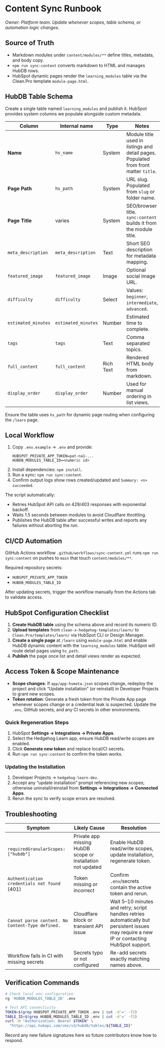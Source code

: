 # Content Sync Runbook

_Owner: Platform team. Update whenever scopes, table schema, or automation logic changes._

## Source of Truth
- Markdown modules under `content/modules/**` define titles, metadata, and body copy.
- `npm run sync:content` converts markdown to HTML and manages HubDB rows.
- HubSpot dynamic pages render the `learning_modules` table via the Clean.Pro template `module-page.html`.

## HubDB Table Schema
Create a single table named `learning_modules` and publish it. HubSpot provides system columns we populate alongside custom metadata.

| Column | Internal name | Type | Notes |
|--------|---------------|------|-------|
| **Name** | `hs_name` | System | Module title used in listings and detail pages. Populated from front matter `title`.
| **Page Path** | `hs_path` | System | URL slug. Populated from `slug` or folder name.
| **Page Title** | varies | System | SEO/browser title. `sync:content` builds it from the module title.
| `meta_description` | `meta_description` | Text | Short SEO description for metadata mapping.
| `featured_image` | `featured_image` | Image | Optional social image URL.
| `difficulty` | `difficulty` | Select | Values: `beginner`, `intermediate`, `advanced`.
| `estimated_minutes` | `estimated_minutes` | Number | Estimated time to complete.
| `tags` | `tags` | Text | Comma separated topics.
| `full_content` | `full_content` | Rich Text | Rendered HTML body from markdown.
| `display_order` | `display_order` | Number | Used for manual ordering in list views.

Ensure the table uses `hs_path` for dynamic page routing when configuring the `/learn` page.

## Local Workflow
1. Copy `.env.example` → `.env` and provide:
   ```env
   HUBSPOT_PRIVATE_APP_TOKEN=pat-na1-...
   HUBDB_MODULES_TABLE_ID=<numeric id>
   ```
2. Install dependencies: `npm install`.
3. Run a sync: `npm run sync:content`.
4. Confirm output logs show rows created/updated and `Summary: <n> succeeded`.

The script automatically:
- Retries HubSpot API calls on 429/403 responses with exponential backoff.
- Waits 1.5 seconds between modules to avoid Cloudflare throttling.
- Publishes the HubDB table after successful writes and reports any failures without aborting the run.

## CI/CD Automation
GitHub Actions workflow `.github/workflows/sync-content.yml` runs `npm run sync:content` on pushes to `main` that touch `content/modules/**`.

Required repository secrets:
- `HUBSPOT_PRIVATE_APP_TOKEN`
- `HUBDB_MODULES_TABLE_ID`

After updating secrets, trigger the workflow manually from the Actions tab to validate access.

## HubSpot Configuration Checklist
1. **Create HubDB table** using the schema above and record its numeric ID.
2. **Upload templates** from `clean-x-hedgehog-templates/learn/` to `Clean.Pro/templates/learn/` via HubSpot CLI or Design Manager.
3. **Create a single page** at `/learn` using `module-page.html` and enable HubDB dynamic content with the `learning_modules` table. HubSpot will route detail pages using `hs_path`.
4. **Publish** the page once list and detail views render as expected.

## Access Token & Scope Maintenance
- **Scope changes**: If `app/app-hsmeta.json` scopes change, redeploy the project and click “Update installation” (or reinstall) in Developer Projects to grant new scopes.
- **Token rotation**: Generate a fresh token from the Private App page whenever scopes change or a credential leak is suspected. Update the `.env`, GitHub secrets, and any CI secrets in other environments.

### Quick Regeneration Steps
1. HubSpot **Settings → Integrations → Private Apps**.
2. Select the Hedgehog Learn app, ensure HubDB read/write scopes are enabled.
3. Click **Generate new token** and replace local/CI secrets.
4. Run `npm run sync:content` to confirm the token works.

### Updating the Installation
1. Developer Projects → `hedgehog-learn-dev`.
2. Accept any “update installation” prompt referencing new scopes; otherwise uninstall/reinstall from **Settings → Integrations → Connected Apps**.
3. Rerun the sync to verify scope errors are resolved.

## Troubleshooting
| Symptom | Likely Cause | Resolution |
|---------|--------------|------------|
| `requiredGranularScopes: ["hubdb"]` | Private app missing HubDB scope or installation not updated | Enable HubDB read/write scopes, update installation, regenerate token.
| `Authentication credentials not found` (401) | Token missing or incorrect | Confirm `.env`/secrets contain the active token and rerun.
| `Cannot parse content. No Content-Type defined.` | Cloudflare block or transient API issue | Wait 5–10 minutes and retry; script handles retries automatically but persistent issues may require a new IP or contacting HubSpot support.
| Workflow fails in CI with missing secrets | Secrets typo or not configured | Re-add secrets exactly matching names above.

## Verification Commands
```bash
# Check local env configuration
rg 'HUBDB_MODULES_TABLE_ID' .env

# Test API connectivity
TOKEN=$(grep HUBSPOT_PRIVATE_APP_TOKEN .env | cut -d'=' -f2)
TABLE_ID=$(grep HUBDB_MODULES_TABLE_ID .env | cut -d'=' -f2)
curl -H "Authorization: Bearer $TOKEN" \
  "https://api.hubapi.com/cms/v3/hubdb/tables/${TABLE_ID}"
```

Record any new failure signatures here so future contributors know how to respond.

